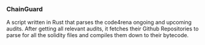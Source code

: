 ### ChainGuard

A script written in Rust that parses the code4rena ongoing and upcoming audits. After getting all relevant audits, it fetches their Github Repositories to parse
for all the solidity files and compiles them down to their bytecode.
